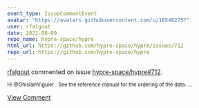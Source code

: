 ```yaml
---
event_type: IssueCommentEvent
avatar: "https://avatars.githubusercontent.com/u/16548275?"
user: rfalgout
date: 2022-08-09
repo_name: hypre-space/hypre
html_url: https://github.com/hypre-space/hypre/issues/712
repo_url: https://github.com/hypre-space/hypre
---
```


<a href='https://github.com/rfalgout' target='_blank'>rfalgout</a> commented on issue <a href='https://github.com/hypre-space/hypre/issues/712' target='_blank'>hypre-space/hypre#712</a>.

<small>Hi @GhislainViguier .  See the reference manual for the ordering of the data:...</small>

<a href='https://github.com/hypre-space/hypre/issues/712' target='_blank'>View Comment</a>